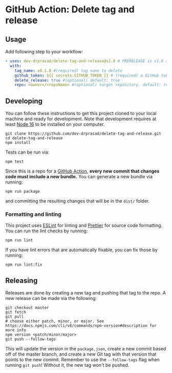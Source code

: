 # GitHub Action: Delete tag and release

## Usage
Add following step to your workflow:

```yaml
- uses: dev-drprasad/delete-tag-and-release@v1.0 # PRERELEASE is v1.0 and can also be used to test and give us feedback
  with:
    tag_name: v0.1.0 #(required) tag name to delete 
    github_token: ${{ secrets.GITHUB_TOKEN }} # (required) a GitHub token with write access to the repo that needs to be modified
    delete_release: true #(optional) default: true 
    repo: <owner>/<repoName> #(optional) target repository. default: repo running this action
```

## Developing

You can follow these instructions to get this project cloned to your local machine and ready for development. Note that
development requires at least [Node 16](https://nodejs.org/en/download) to be installed on your computer.

```shell
git clone https://github.com/dev-drprasad/delete-tag-and-release.git
cd delete-tag-and-release
npm install
```

Tests can be run via:

```shell
npm test
```

Since this is a repo for a [GitHub Action](https://docs.github.com/en/actions), **every new commit that changes code must include a new bundle.** You can 
generate a new bundle via running:

```shell
npm run package
```

and committing the resulting changes that will be in the `dist/` folder.

### Formatting and linting

This project uses [ESLint](https://eslint.org/) for linting and [Prettier](https://prettier.io/) for source code formatting. You can run the lint checks by running:

```shell
npm run lint
```

If you have lint errors that are automatically fixable, you can fix those by running:

```shell
npm run lint:fix
```

## Releasing

Releases are done by creating a new tag and pushing that tag to the repo. A new
release can be made via the following:

```shell
git checkout master
git fetch
git pull
# choose either patch, minor, or major. See https://docs.npmjs.com/cli/v8/commands/npm-version#description for more info
npm version <patch/minor/major>
git push --follow-tags
```

This will update the version in the `package.json`, create a new commit based off of the master branch, and create a 
new Git tag with that version that points to the new commit. Remember to use the `--follow-tags` flag when running 
`git push`! Without it, the new tag won't be pushed.

